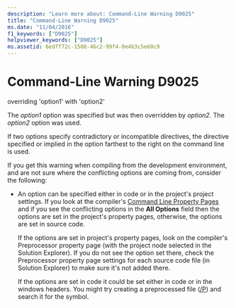 ```yaml
---
description: "Learn more about: Command-Line Warning D9025"
title: "Command-Line Warning D9025"
ms.date: "11/04/2016"
f1_keywords: ["D9025"]
helpviewer_keywords: ["D9025"]
ms.assetid: 6edff72c-1508-46c2-99f4-0e4b3c5e60c9
---
```

# Command-Line Warning D9025

overriding 'option1' with 'option2'

The *option1* option was specified but was then overridden by *option2*. The *option2* option was used.

If two options specify contradictory or incompatible directives, the directive specified or implied in the option farthest to the right on the command line is used.

If you get this warning when compiling from the development environment, and are not sure where the conflicting options are coming from, consider the following:

- An option can be specified either in code or in the project's project settings. If you look at the compiler's [Command Line Property Pages](../../build/reference/command-line-property-pages.md) and if you see the conflicting options in the **All Options** field then the options are set in the project's property pages, otherwise, the options are set in source code.

   If the options are set in project's property pages, look on the compiler's Preprocessor property page (with the project node selected in the Solution Explorer).  If you do not see the option set there, check the Preprocessor property page settings for each source code file (in Solution Explorer) to make sure it's not added there.

   If the options are set in code it could be set either in code or in the windows headers.  You might try creating a preprocessed file ([/P](../../build/reference/p-preprocess-to-a-file.md)) and search it for the symbol.
